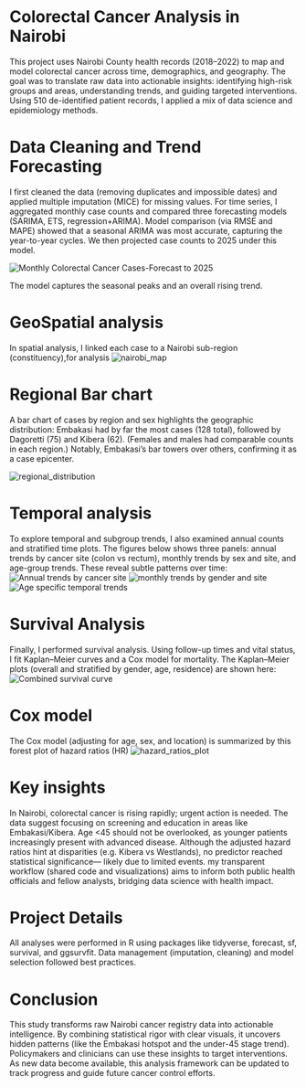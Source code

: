# Colorectal Cancer Analysis in Nairobi
This project uses Nairobi County health records (2018–2022) to map and model colorectal cancer across time, demographics, and geography. The goal was to translate raw data into actionable insights: identifying high-risk groups and areas, understanding trends, and guiding targeted interventions. Using 510 de-identified patient records, I applied a mix of data science and epidemiology methods. 

# Data Cleaning and Trend Forecasting
I first cleaned the data (removing duplicates and impossible dates) and applied multiple imputation (MICE) for missing values. For time series, I aggregated monthly case counts and compared three forecasting models (SARIMA, ETS, regression+ARIMA). Model comparison (via RMSE and MAPE) showed that a seasonal ARIMA was most accurate, capturing the year-to-year cycles. We then projected case counts to 2025 under this model. 

![Monthly Colorectal Cancer Cases-Forecast to 2025](https://github.com/user-attachments/assets/c527db0f-75b1-48e2-9dd8-c60ac39283c1)

The model captures the seasonal peaks and an overall rising trend.

# GeoSpatial analysis
In spatial analysis, I linked each case to a Nairobi sub-region (constituency),for analysis
![nairobi_map](https://github.com/user-attachments/assets/33d7d75f-9676-4eec-9679-ec3bff88746a)

# Regional Bar chart
A bar chart of cases by region and sex highlights the geographic distribution: Embakasi had by far the most cases (128 total), followed by Dagoretti (75) and Kibera (62). (Females and males had comparable counts in each region.) Notably, Embakasi’s bar towers over others, confirming it as a case epicenter.

![regional_distribution](https://github.com/user-attachments/assets/e3fdc913-cd24-466c-a48e-2dd67ef48826)

# Temporal analysis
To explore temporal and subgroup trends, I also examined annual counts and stratified time plots. The figures below shows three panels: annual trends by cancer site (colon vs rectum), monthly trends by sex and site, and age-group trends. These reveal subtle patterns over time:
![Annual trends by cancer site](https://github.com/user-attachments/assets/6b5061b2-f6b4-465a-9d24-293499e38b2c)
![monthly trends by gender and site](https://github.com/user-attachments/assets/e7a7eb48-7b83-49ef-9151-dfc5588de7a6)
![Age specific temporal trends](https://github.com/user-attachments/assets/ae80b4fd-f160-4ab5-aa43-f2611f6b48d1)

# Survival Analysis

Finally, I performed survival analysis. Using follow-up times and vital status, I fit Kaplan–Meier curves and a Cox model for mortality. The Kaplan–Meier plots (overall and stratified by gender, age, residence) are shown here:
![Combined survival curve](https://github.com/user-attachments/assets/f8b30b79-5db1-4bae-b9e8-7b10ede7dd9c)

# Cox model
The Cox model (adjusting for age, sex, and location) is summarized by this forest plot of hazard ratios (HR)
![hazard_ratios_plot](https://github.com/user-attachments/assets/f6ddff45-0d82-4293-9232-11e50cd7ce48)


# Key insights
In Nairobi, colorectal cancer is rising rapidly; urgent action is needed. The data suggest focusing on screening and education in areas like Embakasi/Kibera. Age <45 should not be overlooked, as younger patients increasingly present with advanced disease. Although the adjusted hazard ratios hint at disparities (e.g. Kibera vs Westlands), no predictor reached statistical significance— likely due to limited events. my transparent workflow (shared code and visualizations) aims to inform both public health officials and fellow analysts, bridging data science with health impact.

# Project Details
All analyses were performed in R using packages like tidyverse, forecast, sf, survival, and ggsurvfit. Data management (imputation, cleaning) and model selection followed best practices. 

# Conclusion
This study transforms raw Nairobi cancer registry data into actionable intelligence. By combining statistical rigor with clear visuals, it uncovers hidden patterns (like the Embakasi hotspot and the under-45 stage trend). Policymakers and clinicians can use these insights to target interventions. As new data become available, this analysis framework can be updated to track progress and guide future cancer control efforts.
